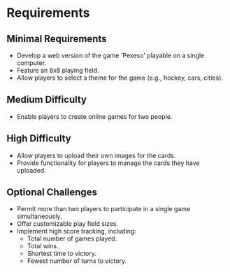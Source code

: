 # Requirements

## Minimal Requirements

- Develop a web version of the game 'Pexeso' playable on a single computer.
- Feature an 8x8 playing field.
- Allow players to select a theme for the game (e.g., hockey, cars, cities).

## Medium Difficulty

- Enable players to create online games for two people.

## High Difficulty

- Allow players to upload their own images for the cards.
- Provide functionality for players to manage the cards they have uploaded.

## Optional Challenges

- Permit more than two players to participate in a single game simultaneously.
- Offer customizable play field sizes.
- Implement high score tracking, including:
  - Total number of games played.
  - Total wins.
  - Shortest time to victory.
  - Fewest number of turns to victory.
